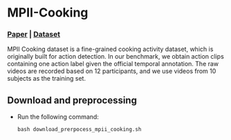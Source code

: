 # MPII-Cooking

### [Paper](https://www.mpi-inf.mpg.de/fileadmin/inf/d2/amin/rohrbach12cvpr.pdf) | [Dataset](https://www.mpi-inf.mpg.de/departments/computer-vision-and-machine-learning/research/human-activity-recognition/mpii-cooking-activities-dataset) 

MPII Cooking dataset is a fine-grained cooking activity dataset, which is originally built for action detection. In our benchmark, we obtain action clips containing one action label given the official temporal annotation. The raw videos are recorded based on 12 participants, and we use videos from 10 subjects as the training set.

## Download and preprocessing

- Run the following command: 

    ```
    bash download_prerpocess_mpii_cooking.sh
    ```
